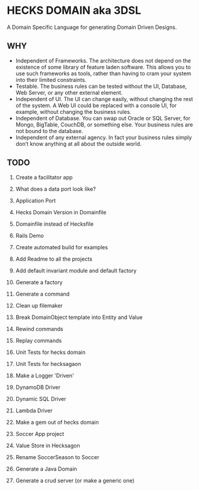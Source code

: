 # HECKS DOMAIN aka 3DSL
A Domain Specific Language for generating Domain Driven Designs.

## WHY
* Independent of Frameworks. The architecture does not depend on the existence of some library of feature laden software. This allows you to use such frameworks as tools, rather than having to cram your system into their limited constraints.
* Testable. The business rules can be tested without the UI, Database, Web Server, or any other external element.
* Independent of UI. The UI can change easily, without changing the rest of the system. A Web UI could be replaced with a console UI, for example, without changing the business rules.
* Independent of Database. You can swap out Oracle or SQL Server, for Mongo, BigTable, CouchDB, or something else. Your business rules are not bound to the database.
* Independent of any external agency. In fact your business rules simply don’t know anything at all about the outside world.

## TODO

1. Create a facilitator app
1. What does a data port look like?
1. Application Port
1. Hecks Domain Version in Domainfile
1. Domainfile instead of Hecksfile
1. Rails Demo
1. Create automated build for examples
1. Add Readme to all the projects

1. Add default invariant module and default factory
1. Generate a factory
1. Generate a command
1. Clean up filemaker
1. Break DomainObject template into Entity and Value
1. Rewind commands
1. Replay commands
1. Unit Tests for hecks domain
1. Unit Tests for hecksagaon
1. Make a Logger 'Driven'
1. DynamoDB Driver
1. Dynamic SQL Driver
1. Lambda Driver
1. Make a gem out of hecks domain
1. Soccer App project
1. Value Store in Hecksagon
1. Rename SoccerSeason to Soccer
1. Generate a Java Domain
1. Generate a crud server (or make a generic one)